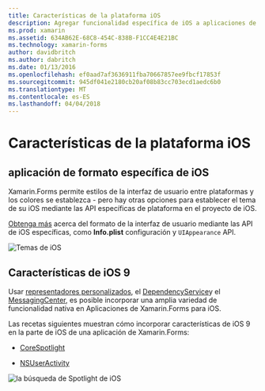 ```yaml
---
title: Características de la plataforma iOS
description: Agregar funcionalidad específica de iOS a aplicaciones de Xamarin.Forms
ms.prod: xamarin
ms.assetid: 634AB62E-68C8-454C-838B-F1CC4E4E21BC
ms.technology: xamarin-forms
author: davidbritch
ms.author: dabritch
ms.date: 01/13/2016
ms.openlocfilehash: ef0aad7af3636911fba70667857ee9fbcf17853f
ms.sourcegitcommit: 945df041e2180cb20af08b83cc703ecd1aedc6b0
ms.translationtype: MT
ms.contentlocale: es-ES
ms.lasthandoff: 04/04/2018
---
```

# <a name="ios-platform-features"></a>Características de la plataforma iOS

## <a name="ios-specific-formatting"></a>aplicación de formato específica de iOS

Xamarin.Forms permite estilos de la interfaz de usuario entre plataformas y los colores se establezca - pero hay otras opciones para establecer el tema de su iOS mediante las API específicas de plataforma en el proyecto de iOS.

[Obtenga más](theme.md) acerca del formato de la interfaz de usuario mediante las API de iOS específicas, como **Info.plist** configuración y `UIAppearance` API.

![](images/status-white-sml.png "Temas de iOS")

## <a name="ios-9-features"></a>Características de iOS 9

Usar [representadores personalizados](~/xamarin-forms/app-fundamentals/custom-renderer/index.md), el [DependencyService](~/xamarin-forms/app-fundamentals/dependency-service/index.md)y el [MessagingCenter](~/xamarin-forms/app-fundamentals/messaging-center.md), es posible incorporar una amplia variedad de funcionalidad nativa en Aplicaciones de Xamarin.Forms para iOS.

Las recetas siguientes muestran cómo incorporar características de iOS 9 en la parte de iOS de una aplicación de Xamarin.Forms:

* [CoreSpotlight](https://developer.xamarin.com/recipes/cross-platform/xamarin-forms/ios/core-spotlight-search/)

* [NSUserActivity](https://developer.xamarin.com/recipes/cross-platform/xamarin-forms/ios/nsuseractivity-search/)

![](images/corespotlight.png "la búsqueda de Spotlight de iOS")

